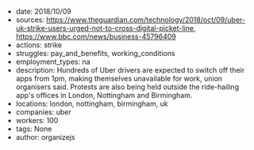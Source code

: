 - date: 2018/10/09
- sources: https://www.theguardian.com/technology/2018/oct/09/uber-uk-strike-users-urged-not-to-cross-digital-picket-line, https://www.bbc.com/news/business-45796409
- actions: strike
- struggles: pay_and_benefits, working_conditions
- employment_types: na
- description: Hundreds of Uber drivers are expected to switch off their apps from 1pm, making themselves unavailable for work, union organisers said. Protests are also being held outside the ride-hailing app's offices in London, Nottingham and Birmingham.
- locations: london, nottingham, birmingham, uk
- companies: uber
- workers: 100
- tags: None
- author: organizejs
